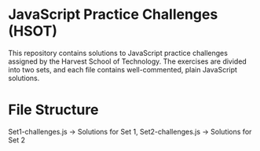 # JavaScript Practice Challenges (HSOT)

This repository contains solutions to JavaScript practice challenges assigned by the Harvest School of Technology. The exercises are divided into two sets, and each file contains well-commented, plain JavaScript solutions.

# File Structure
Set1-challenges.js → Solutions for Set 1,
Set2-challenges.js → Solutions for Set 2

